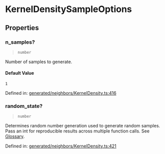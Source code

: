 # KernelDensitySampleOptions

## Properties

### n\_samples?

> `number`

Number of samples to generate.

#### Default Value

`1`

Defined in:  [generated/neighbors/KernelDensity.ts:416](https://github.com/transitive-bullshit/scikit-learn-ts/blob/122b3c0/packages/sklearn/src/generated/neighbors/KernelDensity.ts#L416)

### random\_state?

> `number`

Determines random number generation used to generate random samples. Pass an int for reproducible results across multiple function calls. See [Glossary](../../glossary.html#term-random_state).

Defined in:  [generated/neighbors/KernelDensity.ts:421](https://github.com/transitive-bullshit/scikit-learn-ts/blob/122b3c0/packages/sklearn/src/generated/neighbors/KernelDensity.ts#L421)
